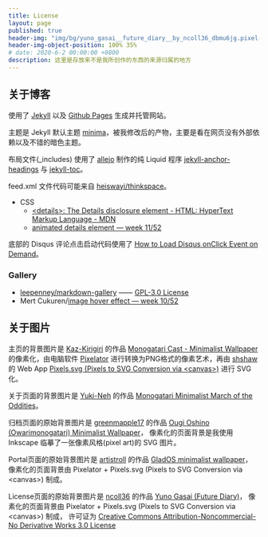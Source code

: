 ```yaml
---
title: License
layout: page
published: true
header-img: "img/bg/yuno_gasai__future_diary__by_ncoll36_dbmu6jg.pixel-art.svg"
header-img-object-position: 100% 35%
# date: 2020-6-2 00:00:00 +0800
description: 这里是存放来不是我所创作的东西的来源归属的地方
---
```


关于博客
--------

使用了 [Jekyll](https://github.com/jekyll/jekyll/blob/master/LICENSE) 以及
[Github Pages](https://docs.github.com/en/github/working-with-github-pages/setting-up-a-github-pages-site-with-jekyll) 生成并托管网站。

主题是 Jekyll 默认主题 [minima](https://github.com/jekyll/minima/blob/master/LICENSE.txt)，被我修改后的产物，主要是看在网页没有外部依赖以及不错的暗色主题。

布局文件(_includes) 使用了 [allejo](https://github.com/allejo) 制作的纯 Liquid 程序 [jekyll-anchor-headings](https://github.com/allejo/jekyll-anchor-headings) 与 [jekyll-toc](https://github.com/allejo/jekyll-toc)。

feed.xml 文件代码可能来自 [heiswayi/thinkspace](https://github.com/heiswayi/thinkspace/blob/master/feed.xml)。

+ CSS
  + [\<details>: The Details disclosure element - HTML: HyperText Markup Language - MDN](https://developer.mozilla.org/en-US/docs/Web/HTML/Element/details)
  + [animated details element — week 11/52](https://codepen.io/knyttneve/pen/LamBMP)

底部的 Disqus 评论点击启动代码使用了 [How to Load Disqus onClick Event on Demand](https://techwelkin.com/how-to-load-disqus-onclick-event)。

### Gallery

+ [leepenney/markdown-gallery](https://github.com/leepenney/markdown-gallery) —— [GPL-3.0 License](https://github.com/leepenney/markdown-gallery/blob/master/LICENSE)
+ Mert Cukuren/[image hover effect — week 10/52](https://codepen.io/knyttneve/pen/YgZbLO)

关于图片
--------

主页的背景图片是 [Kaz-Kirigiri](https://www.deviantart.com/kaz-kirigiri) 的作品
[Monogatari Cast - Minimalist Wallpaper](https://www.deviantart.com/kaz-kirigiri/art/Monogatari-Cast-Minimalist-Wallpaper-765155801)
的像素化，由电脑软件 [Pixelator](https://pixelatorapp.com) 进行转换为PNG格式的像素艺术，再由 [shshaw](https://codepen.io/shshaw) 的 Web App [Pixels.svg (Pixels to SVG Conversion via \<canvas>)](https://codepen.io/shshaw/pen/XbxvNj) 进行 SVG 化。

<!-- 主页页面的背景图片是 [Yuki-Neh](https://www.deviantart.com/yuki-neh) 的作品
[Monogatari Minimalist Wallpaper V2](https://www.deviantart.com/yuki-neh/art/Monogatari-Minimalist-Wallpaper-V2-updated-690434003)。 -->
关于页面的背景图片是 [Yuki-Neh](https://www.deviantart.com/yuki-neh) 的作品
[Monogatari Minimalist March of the Oddities](https://www.deviantart.com/yuki-neh/art/Monogatari-Minimalist-March-of-the-Oddities-688209313)。

归档页面的原始背景图片是 [greenmapple17](https://www.deviantart.com/greenmapple17) 的作品
[Ougi Oshino (Owarimonogatari) Minimalist Wallpaper](https://www.deviantart.com/greenmapple17/art/Ougi-Oshino-Owarimonogatari-Minimalist-Wallpaper-579231036)，
像素化的页面背景是我使用 Inkscape 临摹了一张像素风格(pixel art)的 SVG 图片。

Portal页面的原始背景图片是 [artistroll](https://www.deviantart.com/artistroll) 的作品
[GladOS minimalist wallpaper](https://www.deviantart.com/artistroll/art/GladOS-minimalist-wallpaper-742621195)，
像素化的页面背景由 Pixelator + Pixels.svg (Pixels to SVG Conversion via \<canvas>) 制成。

License页面的原始背景图片是 [ncoll36](https://www.deviantart.com/ncoll36) 的作品
[Yuno Gasai (Future Diary)](https://www.deviantart.com/ncoll36/art/Yuno-Gasai-Future-Diary-703487644)，
像素化的页面背景由 Pixelator + Pixels.svg (Pixels to SVG Conversion via \<canvas>) 制成，
许可证为 [Creative Commons Attribution-Noncommercial-No Derivative Works 3.0 License](http://creativecommons.org/licenses/by-nc-nd/3.0/)

<!-- 过去的404页面来源自 [PIRO4D](https://pixabay.com/zh/users/PIRO4D-2707530/) 的
[space window light blue room](https://pixabay.com/zh/photos/space-window-light-blue-room-3403032/)，
许可证为 [Simplified Pixabay License](https://pixabay.com/zh/service/license/)
-->
